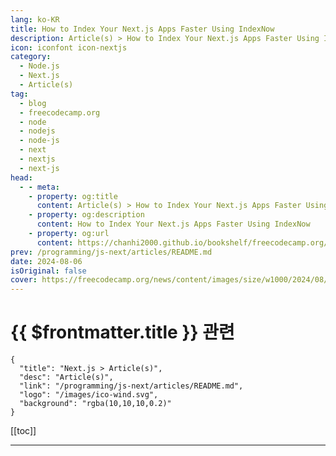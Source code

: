 ```yaml
---
lang: ko-KR
title: How to Index Your Next.js Apps Faster Using IndexNow
description: Article(s) > How to Index Your Next.js Apps Faster Using IndexNow
icon: iconfont icon-nextjs
category: 
  - Node.js
  - Next.js
  - Article(s)
tag: 
  - blog
  - freecodecamp.org
  - node
  - nodejs
  - node-js
  - next
  - nextjs
  - next-js
head:
  - - meta:
    - property: og:title
      content: Article(s) > How to Index Your Next.js Apps Faster Using IndexNow
    - property: og:description
      content: How to Index Your Next.js Apps Faster Using IndexNow
    - property: og:url
      content: https://chanhi2000.github.io/bookshelf/freecodecamp.org/how-to-index-nextjs-pages-with-indexnow.html
prev: /programming/js-next/articles/README.md
date: 2024-08-06
isOriginal: false
cover: https://freecodecamp.org/news/content/images/size/w1000/2024/08/IndexNowSites-1.png
---
```


# {{ $frontmatter.title }} 관련

```component VPCard
{
  "title": "Next.js > Article(s)",
  "desc": "Article(s)",
  "link": "/programming/js-next/articles/README.md",
  "logo": "/images/ico-wind.svg",
  "background": "rgba(10,10,10,0.2)"
}
```

[[toc]]

---

<SiteInfo
  name="How to Index Your Next.js Apps Faster Using IndexNow"
  desc="Next.js is a powerful framework for building lightning-fast applications. However, getting these applications indexed quickly by search engines is crucial for visibility and traffic, and sadly, this is not immediate. Even after uploading your sitemap, it can take up to weeks or even months before search engines crawl your pages..."
  url="https://freecodecamp.org/news/how-to-index-nextjs-pages-with-indexnow/"
  logo="https://cdn.freecodecamp.org/universal/favicons/favicon.ico"
  preview="https://freecodecamp.org/news/content/images/size/w1000/2024/08/IndexNowSites-1.png"/>

<!-- TODO: 작성 -->

